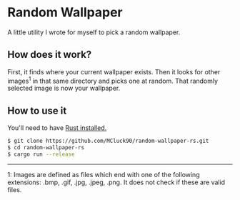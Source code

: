 # Random Wallpaper

A little utility I wrote for myself to pick a random wallpaper.

## How does it work?

First, it finds where your current wallpaper exists. Then it looks for other images<sup>1</sup> in that same directory and picks one at random. That randomly selected image is now your wallpaper.

## How to use it

You'll need to have [Rust installed.](https://www.rust-lang.org/en-US/install.html)

```bash
$ git clone https://github.com/MCluck90/random-wallpaper-rs.git
$ cd random-wallpaper-rs
$ cargo run --release
```

---

1: Images are defined as files which end with one of the following extensions: .bmp, .gif, .jpg, .jpeg, .png. It does not check if these are valid files.